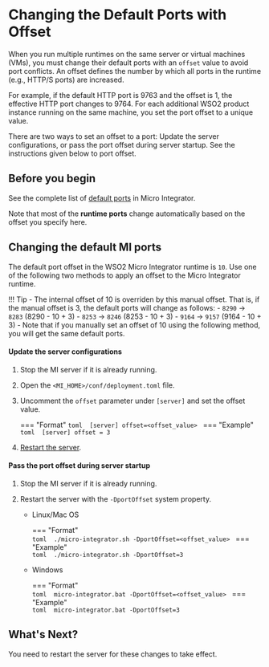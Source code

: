 # Changing the Default Ports with Offset

When you run multiple runtimes on the same server or virtual machines (VMs), you must change their default ports with an `offset` value to avoid port conflicts. An offset defines the number by which all ports in the runtime (e.g., HTTP/S ports) are increased. 

For example, if the default HTTP port is 9763 and the offset is 1, the effective HTTP port changes to 9764. For each additional WSO2 product instance running on the same machine, you set the port offset to a unique value.

There are two ways to set an offset to a port: Update the server configurations, or pass the port offset during server startup. See the instructions given below to port offset.

## Before you begin

See the complete list of [default ports]({{base_path}}/install-and-setup/setup/reference/default-product-ports) in Micro Integrator.

Note that most of the **runtime ports** change automatically based on the offset you specify here.

## Changing the default MI ports

The default port offset in the WSO2 Micro Integrator runtime is `10`. Use one of the following two methods to apply an offset to the Micro Integrator runtime.

!!! Tip
	-	The internal offset of 10 is overriden by this manual offset. That is, if the manual offset is 3, the default ports will change as follows:
		- `8290` -> `8283` (8290 - 10 + 3)
		- `8253` -> `8246` (8253 - 10 + 3)
		- `9164` -> `9157` (9164 - 10 + 3)
	-	Note that if you manually set an offset of 10 using the following method, you will get the same default ports.

#### Update the server configurations

1. Stop the MI server if it is already running.

2.  Open the `<MI_HOME>/conf/deployment.toml` file.

3.  Uncomment the `offset` parameter under `[server]` and set the offset value.
    
    === "Format"
        ```toml 
        [server]
        offset=<offset_value>
        ```
    === "Example"        
        ```toml 
        [server]
        offset = 3
        ```

4. [Restart the server]({{base_path}}/install-and-setup/install/running-the-mi).

#### Pass the port offset during server startup

1. Stop the MI server if it is already running.

2. Restart the server with the `-DportOffset` system property.

    - Linux/Mac OS
   
        === "Format"         
            ```toml 
            ./micro-integrator.sh -DportOffset=<offset_value>
            ```
        === "Example"            
            ```toml 
            ./micro-integrator.sh -DportOffset=3
            ```
        
    - Windows
   
        === "Format"        
            ```toml 
            micro-integrator.bat -DportOffset=<offset_value>
            ```
        === "Example"            
            ```toml 
            micro-integrator.bat -DportOffset=3
            ```

## What's Next?

You need to restart the server for these changes to take effect.